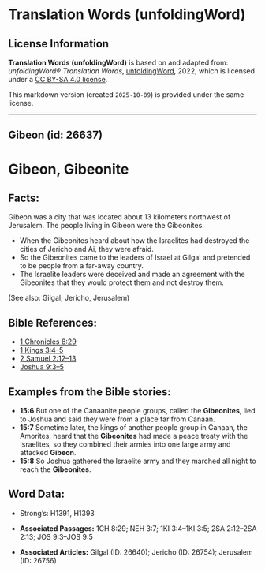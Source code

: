 # Translation Words (unfoldingWord)

## License Information

**Translation Words (unfoldingWord)** is based on and adapted from: _unfoldingWord® Translation Words_, [unfoldingWord](https://unfoldingword.org/utw), 2022, which is licensed under a [CC BY-SA 4.0 license](https://creativecommons.org/licenses/by-sa/4.0/legalcode.en).

This markdown version (created `2025-10-09`) is provided under the same license.



--------------------------------

## Gibeon (id: 26637)

Gibeon, Gibeonite
=================

Facts:
------

Gibeon was a city that was located about 13 kilometers northwest of Jerusalem. The people living in Gibeon were the Gibeonites.

* When the Gibeonites heard about how the Israelites had destroyed the cities of Jericho and Ai, they were afraid.
* So the Gibeonites came to the leaders of Israel at Gilgal and pretended to be people from a far\-away country.
* The Israelite leaders were deceived and made an agreement with the Gibeonites that they would protect them and not destroy them.

(See also: Gilgal, Jericho, Jerusalem)

Bible References:
-----------------

* [1 Chronicles 8:29](https://ref.ly/1Chr8:29)
* [1 Kings 3:4–5](https://ref.ly/1Kgs3:4-1Kgs3:5)
* [2 Samuel 2:12–13](https://ref.ly/2Sam2:12-2Sam2:13)
* [Joshua 9:3–5](https://ref.ly/Josh9:3-Josh9:5)

Examples from the Bible stories:
--------------------------------

* **15:6** But one of the Canaanite people groups, called the **Gibeonites**, lied to Joshua and said they were from a place far from Canaan.
* **15:7** Sometime later, the kings of another people group in Canaan, the Amorites, heard that the **Gibeonites** had made a peace treaty with the Israelites, so they combined their armies into one large army and attacked **Gibeon**.
* **15:8** So Joshua gathered the Israelite army and they marched all night to reach the **Gibeonites**.

Word Data:
----------

* Strong’s: H1391, H1393

* **Associated Passages:** 1CH 8:29; NEH 3:7; 1KI 3:4–1KI 3:5; 2SA 2:12–2SA 2:13; JOS 9:3–JOS 9:5
* **Associated Articles:** Gilgal (ID: 26640); Jericho (ID: 26754); Jerusalem (ID: 26756)

